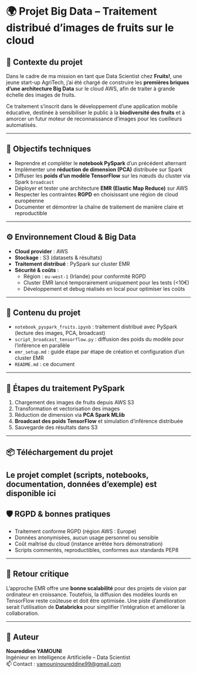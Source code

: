 # 🌍 Projet Big Data – Traitement distribué d’images de fruits sur le cloud

## 🚀 Contexte du projet

Dans le cadre de ma mission en tant que Data Scientist chez **Fruits!**, une jeune start-up AgriTech, j’ai été chargé de construire les **premières briques d’une architecture Big Data** sur le cloud AWS, afin de traiter à grande échelle des images de fruits.

Ce traitement s’inscrit dans le développement d’une application mobile éducative, destinée à sensibiliser le public à la **biodiversité des fruits** et à amorcer un futur moteur de reconnaissance d’images pour les cueilleurs automatisés.

---

## 🧱 Objectifs techniques

- Reprendre et compléter le **notebook PySpark** d’un précédent alternant
- Implémenter une **réduction de dimension (PCA)** distribuée sur Spark
- Diffuser les **poids d’un modèle TensorFlow** sur les nœuds du cluster via Spark `broadcast`
- Déployer et tester une architecture **EMR (Elastic Map Reduce)** sur AWS
- Respecter les contraintes **RGPD** en choisissant une région de cloud européenne
- Documenter et démontrer la chaîne de traitement de manière claire et reproductible

---

## ⚙️ Environnement Cloud & Big Data

- **Cloud provider** : AWS  
- **Stockage** : S3 (datasets & résultats)  
- **Traitement distribué** : PySpark sur cluster EMR  
- **Sécurité & coûts** :
  - Région : `eu-west-1` (Irlande) pour conformité RGPD
  - Cluster EMR lancé temporairement uniquement pour les tests (<10€)
  - Développement et debug réalisés en local pour optimiser les coûts

---

## 📁 Contenu du projet

- `notebook_pyspark_fruits.ipynb` : traitement distribué avec PySpark (lecture des images, PCA, broadcast)
- `script_broadcast_tensorflow.py` : diffusion des poids du modèle pour l’inférence en parallèle
- `emr_setup.md` : guide étape par étape de création et configuration d’un cluster EMR
- `README.md` : ce document

---

## 🧪 Étapes du traitement PySpark

1. Chargement des images de fruits depuis AWS S3
2. Transformation et vectorisation des images
3. Réduction de dimension via **PCA Spark MLlib**
4. **Broadcast des poids TensorFlow** et simulation d’inférence distribuée
5. Sauvegarde des résultats dans S3

---

## 📦 Téléchargement du projet

Le projet complet (scripts, notebooks, documentation, données d’exemple) est disponible ici 
---

## 🛡️ RGPD & bonnes pratiques

- Traitement conforme RGPD (région AWS : Europe)
- Données anonymisées, aucun usage personnel ou sensible
- Coût maîtrisé du cloud (instance arrêtée hors démonstration)
- Scripts commentés, reproductibles, conformes aux standards PEP8

---

## 💬 Retour critique

L’approche EMR offre une **bonne scalabilité** pour des projets de vision par ordinateur en croissance. Toutefois, la diffusion des modèles lourds en TensorFlow reste coûteuse et doit être optimisée. Une piste d’amélioration serait l’utilisation de **Databricks** pour simplifier l’intégration et améliorer la collaboration.

---

## 👤 Auteur

**Noureddine YAMOUNI**  
Ingénieur en Intelligence Artificielle – Data Scientist  
📫 Contact : yamouninoureddine99@gmail.com
